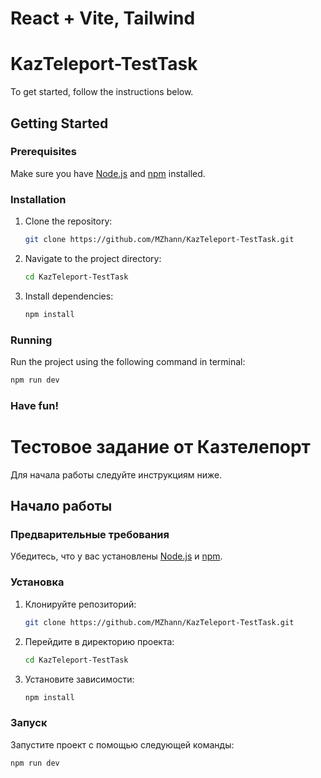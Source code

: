 # React + Vite, Tailwind

# KazTeleport-TestTask

To get started, follow the instructions below.

## Getting Started


### Prerequisites

Make sure you have [Node.js](https://nodejs.org/) and [npm](https://www.npmjs.com/) installed.

### Installation

1. Clone the repository:

    ```bash
    git clone https://github.com/MZhann/KazTeleport-TestTask.git
    ```

2. Navigate to the project directory:

    ```bash
    cd KazTeleport-TestTask
    ```

3. Install dependencies:

    ```bash
    npm install
    ```

### Running

Run the project using the following command in terminal:

```bash
npm run dev
```
### Have fun!


# Тестовое задание от Казтелепорт 

Для начала работы следуйте инструкциям ниже.

## Начало работы

### Предварительные требования

Убедитесь, что у вас установлены [Node.js](https://nodejs.org/) и [npm](https://www.npmjs.com/).

### Установка

1. Клонируйте репозиторий:

    ```bash
    git clone https://github.com/MZhann/KazTeleport-TestTask.git
    ```

2. Перейдите в директорию проекта:

    ```bash
    cd KazTeleport-TestTask
    ```

3. Установите зависимости:

    ```bash
    npm install
    ```

### Запуск

Запустите проект с помощью следующей команды:

```bash
npm run dev


